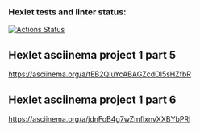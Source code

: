 ### Hexlet tests and linter status:

[![Actions Status](https://github.com/dommastrino/frontend-project-lvl1/workflows/hexlet-check/badge.svg)](https://github.com/dommastrino/frontend-project-lvl1/actions)

## Hexlet asciinema project 1 part 5

https://asciinema.org/a/tEB2QIuYcABAGZcdOl5sHZfbR

## Hexlet asciinema project 1 part 6

https://asciinema.org/a/jdnFoB4g7wZmflxnvXXBYbPRl
